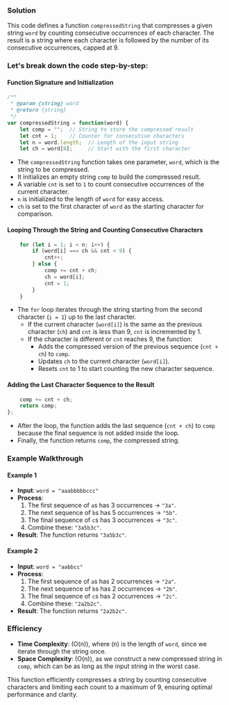 
### Solution

This code defines a function `compressedString` that compresses a given string `word` by counting consecutive occurrences of each character. The result is a string where each character is followed by the number of its consecutive occurrences, capped at 9.

### Let's break down the code step-by-step:

#### Function Signature and Initialization
```javascript
/**
 * @param {string} word
 * @return {string}
 */
var compressedString = function(word) {
    let comp = "";  // String to store the compressed result
    let cnt = 1;    // Counter for consecutive characters
    let n = word.length;  // Length of the input string
    let ch = word[0];     // Start with the first character
```

- The `compressedString` function takes one parameter, `word`, which is the string to be compressed.
- It initializes an empty string `comp` to build the compressed result.
- A variable `cnt` is set to `1` to count consecutive occurrences of the current character.
- `n` is initialized to the length of `word` for easy access.
- `ch` is set to the first character of `word` as the starting character for comparison.

#### Looping Through the String and Counting Consecutive Characters
```javascript
    for (let i = 1; i < n; i++) {
        if (word[i] === ch && cnt < 9) {
            cnt++;
        } else {
            comp += cnt + ch;
            ch = word[i];
            cnt = 1;
        }
    }
```

- The `for` loop iterates through the string starting from the second character (`i = 1`) up to the last character.
  - If the current character (`word[i]`) is the same as the previous character (`ch`) and `cnt` is less than 9, `cnt` is incremented by 1.
  - If the character is different or `cnt` reaches 9, the function:
    - Adds the compressed version of the previous sequence (`cnt + ch`) to `comp`.
    - Updates `ch` to the current character (`word[i]`).
    - Resets `cnt` to 1 to start counting the new character sequence.

#### Adding the Last Character Sequence to the Result
```javascript
    comp += cnt + ch;
    return comp;
};
```

- After the loop, the function adds the last sequence (`cnt + ch`) to `comp` because the final sequence is not added inside the loop.
- Finally, the function returns `comp`, the compressed string.

### Example Walkthrough

#### Example 1
- **Input**: `word = "aaabbbbbccc"`
- **Process**:
  1. The first sequence of `a`s has 3 occurrences → `"3a"`.
  2. The next sequence of `b`s has 5 occurrences → `"5b"`.
  3. The final sequence of `c`s has 3 occurrences → `"3c"`.
  4. Combine these: `"3a5b3c"`.
- **Result**: The function returns `"3a5b3c"`.

#### Example 2
- **Input**: `word = "aabbcc"`
- **Process**:
  1. The first sequence of `a`s has 2 occurrences → `"2a"`.
  2. The next sequence of `b`s has 2 occurrences → `"2b"`.
  3. The final sequence of `c`s has 2 occurrences → `"2c"`.
  4. Combine these: `"2a2b2c"`.
- **Result**: The function returns `"2a2b2c"`.

### Efficiency

- **Time Complexity**: \(O(n)\), where \(n\) is the length of `word`, since we iterate through the string once.
- **Space Complexity**: \(O(n)\), as we construct a new compressed string in `comp`, which can be as long as the input string in the worst case.

This function efficiently compresses a string by counting consecutive characters and limiting each count to a maximum of 9, ensuring optimal performance and clarity.
